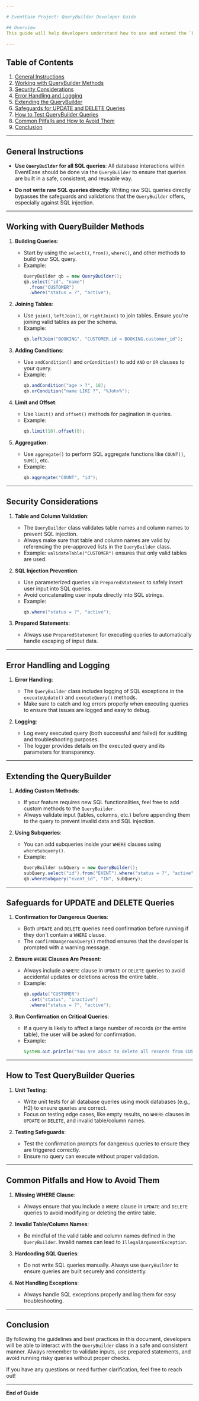 ```yaml
---

# EventEase Project: QueryBuilder Developer Guide

## Overview
This guide will help developers understand how to use and extend the `QueryBuilder` class for managing SQL queries in the EventEase project. It includes best practices, instructions on how to work with the class, and what precautions should be taken to prevent errors, especially when executing `UPDATE` and `DELETE` queries.

---
```


## Table of Contents
1. [General Instructions](#general-instructions)
2. [Working with QueryBuilder Methods](#working-with-querybuilder-methods)
3. [Security Considerations](#security-considerations)
4. [Error Handling and Logging](#error-handling-and-logging)
5. [Extending the QueryBuilder](#extending-the-querybuilder)
6. [Safeguards for UPDATE and DELETE Queries](#safeguards-for-update-and-delete-queries)
7. [How to Test QueryBuilder Queries](#how-to-test-querybuilder-queries)
8. [Common Pitfalls and How to Avoid Them](#common-pitfalls-and-how-to-avoid-them)
9. [Conclusion](#conclusion)

---

## General Instructions

- **Use `QueryBuilder` for all SQL queries**: All database interactions within EventEase should be done via the `QueryBuilder` to ensure that queries are built in a safe, consistent, and reusable way.
  
- **Do not write raw SQL queries directly**: Writing raw SQL queries directly bypasses the safeguards and validations that the `QueryBuilder` offers, especially against SQL injection.

---

## Working with QueryBuilder Methods

1. **Building Queries**:
    - Start by using the `select()`, `from()`, `where()`, and other methods to build your SQL query.
    - Example:
      ```java
      QueryBuilder qb = new QueryBuilder();
      qb.select("id", "name")
        .from("CUSTOMER")
        .where("status = ?", "active");
      ```

2. **Joining Tables**:
    - Use `join()`, `leftJoin()`, or `rightJoin()` to join tables. Ensure you're joining valid tables as per the schema.
    - Example:
      ```java
      qb.leftJoin("BOOKING", "CUSTOMER.id = BOOKING.customer_id");
      ```

3. **Adding Conditions**:
    - Use `andCondition()` and `orCondition()` to add `AND` or `OR` clauses to your query.
    - Example:
      ```java
      qb.andCondition("age > ?", 18);
      qb.orCondition("name LIKE ?", "%John%");
      ```

4. **Limit and Offset**:
    - Use `limit()` and `offset()` methods for pagination in queries.
    - Example:
      ```java
      qb.limit(10).offset(0);
      ```

5. **Aggregation**:
    - Use `aggregate()` to perform SQL aggregate functions like `COUNT()`, `SUM()`, etc.
    - Example:
      ```java
      qb.aggregate("COUNT", "id");
      ```

---

## Security Considerations

1. **Table and Column Validation**:
    - The `QueryBuilder` class validates table names and column names to prevent SQL injection.
    - Always make sure that table and column names are valid by referencing the pre-approved lists in the `QueryBuilder` class.
    - Example: `validateTable("CUSTOMER")` ensures that only valid tables are used.

2. **SQL Injection Prevention**:
    - Use parameterized queries via `PreparedStatement` to safely insert user input into SQL queries.
    - Avoid concatenating user inputs directly into SQL strings.
    - Example:
      ```java
      qb.where("status = ?", "active");
      ```

3. **Prepared Statements**:
    - Always use `PreparedStatement` for executing queries to automatically handle escaping of input data.

---

## Error Handling and Logging

1. **Error Handling**:
    - The `QueryBuilder` class includes logging of SQL exceptions in the `executeUpdate()` and `executeQuery()` methods.
    - Make sure to catch and log errors properly when executing queries to ensure that issues are logged and easy to debug.

2. **Logging**:
    - Log every executed query (both successful and failed) for auditing and troubleshooting purposes.
    - The logger provides details on the executed query and its parameters for transparency.

---

## Extending the QueryBuilder

1. **Adding Custom Methods**:
    - If your feature requires new SQL functionalities, feel free to add custom methods to the `QueryBuilder`.
    - Always validate input (tables, columns, etc.) before appending them to the query to prevent invalid data and SQL injection.
    
2. **Using Subqueries**:
    - You can add subqueries inside your `WHERE` clauses using `whereSubquery()`.
    - Example:
      ```java
      QueryBuilder subQuery = new QueryBuilder();
      subQuery.select("id").from("EVENT").where("status = ?", "active");
      qb.whereSubquery("event_id", "IN", subQuery);
      ```

---

## Safeguards for UPDATE and DELETE Queries

1. **Confirmation for Dangerous Queries**:
    - Both `UPDATE` and `DELETE` queries need confirmation before running if they don't contain a `WHERE` clause.
    - The `confirmDangerousQuery()` method ensures that the developer is prompted with a warning message.
    
2. **Ensure `WHERE` Clauses Are Present**:
    - Always include a `WHERE` clause in `UPDATE` or `DELETE` queries to avoid accidental updates or deletions across the entire table.
    - Example:
      ```java
      qb.update("CUSTOMER")
        .set("status", "inactive")
        .where("status = ?", "active");
      ```

3. **Run Confirmation on Critical Queries**:
    - If a query is likely to affect a large number of records (or the entire table), the user will be asked for confirmation.
    - Example:
      ```java
      System.out.println("You are about to delete all records from CUSTOMER. Are you sure? (yes/no)");
      ```

---

## How to Test QueryBuilder Queries

1. **Unit Testing**:
    - Write unit tests for all database queries using mock databases (e.g., H2) to ensure queries are correct.
    - Focus on testing edge cases, like empty results, no `WHERE` clauses in `UPDATE` or `DELETE`, and invalid table/column names.

2. **Testing Safeguards**:
    - Test the confirmation prompts for dangerous queries to ensure they are triggered correctly.
    - Ensure no query can execute without proper validation.

---

## Common Pitfalls and How to Avoid Them

1. **Missing WHERE Clause**:
    - Always ensure that you include a `WHERE` clause in `UPDATE` and `DELETE` queries to avoid modifying or deleting the entire table.

2. **Invalid Table/Column Names**:
    - Be mindful of the valid table and column names defined in the `QueryBuilder`. Invalid names can lead to `IllegalArgumentException`.

3. **Hardcoding SQL Queries**:
    - Do not write SQL queries manually. Always use `QueryBuilder` to ensure queries are built securely and consistently.

4. **Not Handling Exceptions**:
    - Always handle SQL exceptions properly and log them for easy troubleshooting.

---

## Conclusion

By following the guidelines and best practices in this document, developers will be able to interact with the `QueryBuilder` class in a safe and consistent manner. Always remember to validate inputs, use prepared statements, and avoid running risky queries without proper checks.

If you have any questions or need further clarification, feel free to reach out!

---

**End of Guide**